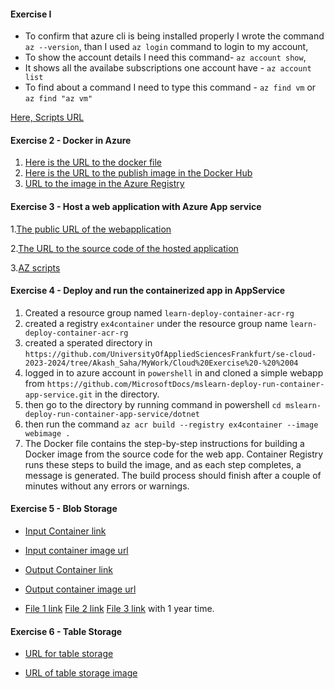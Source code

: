 #### Exercise I 

- To confirm that azure cli is being installed properly I wrote the command ``az --version``, than I used ``az login`` command to login to my account, 
- To show the account details I need this command- ``az account show``,
- It shows all the availabe subscriptions one account have - ``az account list`` 
- To find about a command I need to type this command -  ``az find vm`` or ``az find "az vm"``

[Here, Scripts URL](https://github.com/UniversityOfAppliedSciencesFrankfurt/se-cloud-2023-2024/blob/Akash_Saha/MyWork/Cloud%20Exercise%20-%20%2001/Ex1scripts.bat)


#### Exercise 2 - Docker in Azure

1. [Here is the URL to the docker file](https://github.com/UniversityOfAppliedSciencesFrankfurt/se-cloud-2022-2023/blob/Akash_Saha/MyWork/Cloud%20Exercise%20-%2002/ConsoleAppDocker/ConsoleAppDocker/Dockerfile) 
2. [Here is  the URL to the publish image in the Docker Hub](https://hub.docker.com/layers/akash_saha/cloudcomputing/1st/images/sha256-afb0e7328313f2cb768325f56ce0f31d87eaa74394bde951fad08252e74e42ff?context=repo)
3. [URL to the image in the Azure Registry](https://github.com/UniversityOfAppliedSciencesFrankfurt/se-cloud-2023-2024/blob/Akash_Saha/MyWork/Cloud%20Exercise%20-%2002/ConsoleAppDocker/AzureContainerRegistry.png)

#### Exercise 3 - Host a web application with Azure App service

1.[The public URL of the webapplication](https://exercie03.azurewebsites.net/)

2.[The URL to the source code of the hosted application](https://github.com/UniversityOfAppliedSciencesFrankfurt/se-cloud-2023-2024/blob/Akash_Saha/MyWork/Cloud%20Exercise-%2003/CloudProject/Program.cs)

3.[AZ scripts](https://github.com/UniversityOfAppliedSciencesFrankfurt/se-cloud-2023-2024/blob/Akash_Saha/MyWork/Cloud%20Exercise-%2003/sahascripts.bat)

#### Exercise 4 - Deploy and run the containerized app in AppService

1. Created a resource group named ``learn-deploy-container-acr-rg``
2. created a registry ``ex4container`` under the resource group name ``learn-deploy-container-acr-rg``
3. created a sperated directory in ``https://github.com/UniversityOfAppliedSciencesFrankfurt/se-cloud-2023-2024/tree/Akash_Saha/MyWork/Cloud%20Exercise%20-%20%2004``
4. logged in to azure account in ``powershell`` in  and cloned a simple webapp from ``https://github.com/MicrosoftDocs/mslearn-deploy-run-container-app-service.git`` in the directory.
5. then go to the directory by running command in powershell ``cd mslearn-deploy-run-container-app-service/dotnet`` 
6. then run the command ``az acr build --registry ex4container --image webimage .``
7. The Docker file contains the step-by-step instructions for building a Docker image from the source code for the web app. Container Registry runs these steps to build the image, and as each step completes, a message is generated. The build process should finish after a couple of minutes without any errors or warnings.

#### Exercise 5 - Blob Storage

- [Input
Container link](https://blbstrg5.blob.core.windows.net/inputcontainer?sp=r&st=2023-06-20T12:08:05Z&se=2023-10-20T20:08:05Z&spr=https&sv=2022-11-02&sr=c&sig=HXbAPPmjOaBimOzp%2BjY4XVAf3Kbxim6%2FbMz%2FfhOtPZk%3D)
- [Input container image url](https://github.com/UniversityOfAppliedSciencesFrankfurt/se-cloud-2023-2024/blob/Akash_Saha/MyWork/Cloud%20Exercise%20-%2005/input_container.png)
- [Output
Container link](https://blbstrg5.blob.core.windows.net/outputcontainer?sp=r&st=2023-06-20T12:06:54Z&se=2023-10-20T20:06:54Z&spr=https&sv=2022-11-02&sr=c&sig=C4fMuwFtnY7BwLVv1r349JE2q3AgVngWvgIXll8FHo4%3D)
- [Output container image url](https://github.com/UniversityOfAppliedSciencesFrankfurt/se-cloud-2023-2024/blob/Akash_Saha/MyWork/Cloud%20Exercise%20-%2005/output_container.png)

- [File 1 link](https://blbstrg5.blob.core.windows.net/outputcontainer/App%20Service.pptx?sp=r&st=2023-06-20T12:09:09Z&se=2024-06-20T20:09:09Z&spr=https&sv=2022-11-02&sr=b&sig=BGBp3YDbYwIyaxC3TI6K7%2F%2FXqwvfKnmW8kFAOgoZDZk%3D)  [File 2 link](https://blbstrg5.blob.core.windows.net/outputcontainer/Azure.pptx?sp=r&st=2023-06-20T12:10:28Z&se=2024-06-20T20:10:28Z&spr=https&sv=2022-11-02&sr=b&sig=KNt%2FJ1z10PxWTxIM%2BAN%2Fw%2BqYTxb%2B3NwPOERpY6Jm2So%3D)  [File 3 link](https://blbstrg5.blob.core.windows.net/outputcontainer/Cloud%20Project%20Architecture.pptx?sp=r&st=2023-06-20T12:11:05Z&se=2024-06-20T20:11:05Z&spr=https&sv=2022-11-02&sr=b&sig=IxmMbFumliwKNG4hJYA9AaKEW3ZQ4Zr80TswuAtlfVg%3D) with 1 year time.

#### Exercise 6 - Table Storage

- [URL for table storage](https://blbstrg5.table.core.windows.net/?sv=2022-11-02&ss=bfqt&srt=sco&sp=rwdlacupiytfx&se=2023-10-20T20:11:56Z&st=2023-06-20T12:11:56Z&spr=https&sig=NWns%2FsdyNDnqM9EMU8Stlaj95xnJ2zPRoZGiBdOa8U8%3D)

- [URL of table storage image](https://github.com/UniversityOfAppliedSciencesFrankfurt/se-cloud-2023-2024/blob/Akash_Saha/MyWork/Cloud%20Exercise%20-06/table.png)